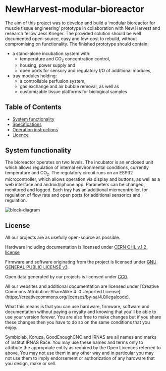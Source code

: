 # NewHarvest-modular-bioreactor
The aim of this project was to develop and build a ‘modular bioreactor for muscle tissue engineering’ prototype in collaboration with New Harvest and research fellow Jess Krieger. The provided solution should be well documented open-source, easy and low-cost to rebuild, without compromising on functionality. The finished prototype should contain:
 - a stand-alone incubation system with: 
	* temperature and CO<sub>2</sub> concentration control, 
	* housing, power supply and 
	* open ports for sensory and regulatory I/O of additional modules,
 -	tray modules holding:
	* a controllable perfusion system, 
	* gas exchange and air bubble removal, as well as 
	* customizable tissue platforms for biological samples 

## Table of Contents
- [System functionality](#sys-fun)
- [Specifications](00_specifications.md)
- [Operation instructions](01_operation_instructions.md)
- [Licence](#license)
	
## System functionality <a id="sys-fun"></a>
The bioreactor operates on two levels. The incubator is an enclosed unit which allows regulation of internal environmental conditions, currently temperature and CO<sub>2</sub>. The regulatory circuit runs on an ESP32 microcontroller, which allows operation via display and buttons, as well as a web interface and android/iphone app. Parameters can be changed, monitored and logged. Each tray has an additional microcontroller, for regulation of flow rate and open ports for additional sensorics and regulation.


![block-diagram](https://github.com/symbiolab/NewHarvest-modular-bioreactor/blob/master/figures/01_system-block-diagram.png)


## License <a id="license"></a>

All our projects are as usefully open-source as possible.

Hardware including documentation is licensed under [CERN OHL v.1.2. license](http://www.ohwr.org/licenses/cern-ohl/v1.2)

Firmware and software originating from the project is licensed under [GNU GENERAL PUBLIC LICENSE v3](http://www.gnu.org/licenses/gpl-3.0.en.html).

Open data generated by our projects is licensed under [CC0](https://creativecommons.org/publicdomain/zero/1.0/legalcode).

All our websites and additional documentation are licensed under [Creative Commons Attribution-ShareAlike 4 .0 Unported License] (https://creativecommons.org/licenses/by-sa/4.0/legalcode).

What this means is that you can use hardware, firmware, software and documentation without paying a royalty and knowing that you'll be able to use your version forever. You are also free to make changes but if you share these changes then you have to do so on the same conditions that you enjoy.

Symbiolab, Koruza, GoodEnoughCNC and IRNAS are all names and marks of Institut IRNAS Rače.
You may use these names and terms only to attribute the appropriate entity as required by the Open Licences referred to above. You may not use them in any other way and in particular you may not use them to imply endorsement or authorization of any hardware that you design, make or sell.

